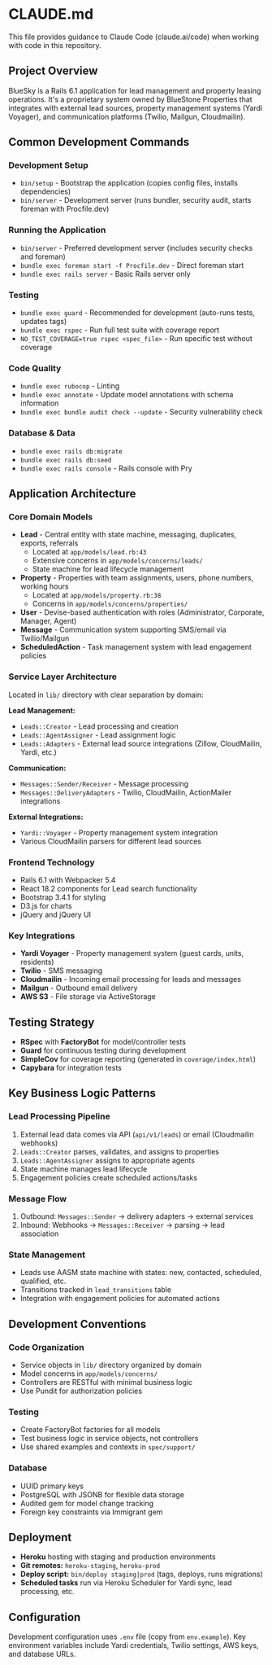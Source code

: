 # CLAUDE.md

This file provides guidance to Claude Code (claude.ai/code) when working with code in this repository.

## Project Overview

BlueSky is a Rails 6.1 application for lead management and property leasing operations. It's a proprietary system owned by BlueStone Properties that integrates with external lead sources, property management systems (Yardi Voyager), and communication platforms (Twilio, Mailgun, Cloudmailin).

## Common Development Commands

### Development Setup
- `bin/setup` - Bootstrap the application (copies config files, installs dependencies)
- `bin/server` - Development server (runs bundler, security audit, starts foreman with Procfile.dev)

### Running the Application
- `bin/server` - Preferred development server (includes security checks and foreman)
- `bundle exec foreman start -f Procfile.dev` - Direct foreman start
- `bundle exec rails server` - Basic Rails server only

### Testing
- `bundle exec guard` - Recommended for development (auto-runs tests, updates tags)
- `bundle exec rspec` - Run full test suite with coverage report
- `NO_TEST_COVERAGE=true rspec <spec_file>` - Run specific test without coverage

### Code Quality
- `bundle exec rubocop` - Linting
- `bundle exec annotate` - Update model annotations with schema information
- `bundle exec bundle audit check --update` - Security vulnerability check

### Database & Data
- `bundle exec rails db:migrate`
- `bundle exec rails db:seed`
- `bundle exec rails console` - Rails console with Pry

## Application Architecture

### Core Domain Models
- **Lead** - Central entity with state machine, messaging, duplicates, exports, referrals
  - Located at `app/models/lead.rb:43` 
  - Extensive concerns in `app/models/concerns/leads/`
  - State machine for lead lifecycle management
- **Property** - Properties with team assignments, users, phone numbers, working hours
  - Located at `app/models/property.rb:38`
  - Concerns in `app/models/concerns/properties/`
- **User** - Devise-based authentication with roles (Administrator, Corporate, Manager, Agent)
- **Message** - Communication system supporting SMS/email via Twilio/Mailgun
- **ScheduledAction** - Task management system with lead engagement policies

### Service Layer Architecture
Located in `lib/` directory with clear separation by domain:

**Lead Management:**
- `Leads::Creator` - Lead processing and creation
- `Leads::AgentAssigner` - Lead assignment logic  
- `Leads::Adapters` - External lead source integrations (Zillow, CloudMailin, Yardi, etc.)

**Communication:**
- `Messages::Sender/Receiver` - Message processing
- `Messages::DeliveryAdapters` - Twilio, CloudMailin, ActionMailer integrations

**External Integrations:**
- `Yardi::Voyager` - Property management system integration
- Various CloudMailin parsers for different lead sources

### Frontend Technology
- Rails 6.1 with Webpacker 5.4
- React 18.2 components for Lead search functionality
- Bootstrap 3.4.1 for styling
- D3.js for charts
- jQuery and jQuery UI

### Key Integrations
- **Yardi Voyager** - Property management system (guest cards, units, residents)
- **Twilio** - SMS messaging
- **Cloudmailin** - Incoming email processing for leads and messages
- **Mailgun** - Outbound email delivery
- **AWS S3** - File storage via ActiveStorage

## Testing Strategy

- **RSpec** with **FactoryBot** for model/controller tests
- **Guard** for continuous testing during development  
- **SimpleCov** for coverage reporting (generated in `coverage/index.html`)
- **Capybara** for integration tests

## Key Business Logic Patterns

### Lead Processing Pipeline
1. External lead data comes via API (`api/v1/leads`) or email (Cloudmailin webhooks)
2. `Leads::Creator` parses, validates, and assigns to properties
3. `Leads::AgentAssigner` assigns to appropriate agents
4. State machine manages lead lifecycle
5. Engagement policies create scheduled actions/tasks

### Message Flow
1. Outbound: `Messages::Sender` → delivery adapters → external services
2. Inbound: Webhooks → `Messages::Receiver` → parsing → lead association

### State Management
- Leads use AASM state machine with states: new, contacted, scheduled, qualified, etc.
- Transitions tracked in `lead_transitions` table
- Integration with engagement policies for automated actions

## Development Conventions

### Code Organization
- Service objects in `lib/` directory organized by domain
- Model concerns in `app/models/concerns/`
- Controllers are RESTful with minimal business logic
- Use Pundit for authorization policies

### Testing
- Create FactoryBot factories for all models
- Test business logic in service objects, not controllers
- Use shared examples and contexts in `spec/support/`

### Database
- UUID primary keys
- PostgreSQL with JSONB for flexible data storage
- Audited gem for model change tracking
- Foreign key constraints via Immigrant gem

## Deployment

- **Heroku** hosting with staging and production environments
- **Git remotes:** `heroku-staging`, `heroku-prod`
- **Deploy script:** `bin/deploy staging|prod` (tags, deploys, runs migrations)
- **Scheduled tasks** run via Heroku Scheduler for Yardi sync, lead processing, etc.

## Configuration

Development configuration uses `.env` file (copy from `env.example`). Key environment variables include Yardi credentials, Twilio settings, AWS keys, and database URLs.